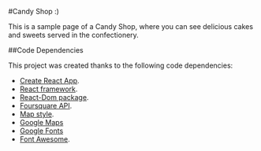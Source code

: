 #Candy Shop :)

This is a sample page of a Candy Shop, where you can see delicious cakes and sweets served in the confectionery. 


##Code Dependencies

This project was created thanks to the following code dependencies:
* [Create React App](https://github.com/facebookincubator/create-react-app).
* [React framework](https://github.com/facebook/react/).
* [React-Dom package](https://github.com/facebook/react/tree/master/packages/react-dom).
* [Foursquare API](https://developer.foursquare.com/).
* [Map style](https://snazzymaps.com/style/237192/omaha).
* [Google Maps](https://cloud.google.com/maps-platform/)
* [Google Fonts](https://fonts.google.com/)
* [Font Awesome](https://fontawesome.com/?from=io).